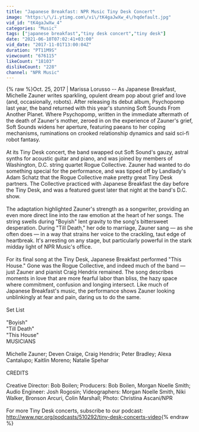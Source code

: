 ```yaml
---
title: "Japanese Breakfast: NPR Music Tiny Desk Concert"
image: "https:\/\/i.ytimg.com\/vi\/tK4gaJwXw_4\/hqdefault.jpg"
vid_id: "tK4gaJwXw_4"
categories: "Music"
tags: ["japanese breakfast","tiny desk concert","tiny desk"]
date: "2021-06-10T07:02:41+03:00"
vid_date: "2017-11-01T13:00:04Z"
duration: "PT11M9S"
viewcount: "676115"
likeCount: "18103"
dislikeCount: "228"
channel: "NPR Music"
---
```

{% raw %}Oct. 25, 2017 | Marissa Lorusso -- As Japanese Breakfast, Michelle Zauner writes sparkling, opulent dream pop about grief and love (and, occasionally, robots). After releasing its debut album, Psychopomp last year, the band returned with this year's stunning Soft Sounds From Another Planet. Where Psychopomp, written in the immediate aftermath of the death of Zauner's mother, zeroed in on the experience of Zauner's grief, Soft Sounds widens her aperture, featuring paeans to her coping mechanisms, ruminations on crooked relationship dynamics and said sci-fi robot fantasy.<br /><br />At its Tiny Desk concert, the band swapped out Soft Sound's gauzy, astral synths for acoustic guitar and piano, and was joined by members of Washington, D.C. string quartet Rogue Collective. Zauner had wanted to do something special for the performance, and was tipped off by Landlady's Adam Schatz that the Rogue Collective make pretty great Tiny Desk partners. The Collective practiced with Japanese Breakfast the day before the Tiny Desk, and was a featured guest later that night at the band's D.C. show.<br /><br />The adaptation highlighted Zauner's strength as a songwriter, providing an even more direct line into the raw emotion at the heart of her songs. The string swells during &quot;Boyish&quot; lent gravity to the song's bittersweet desperation. During &quot;Till Death,&quot; her ode to marriage, Zauner sang — as she often does — in a way that strains her voice to the crackling, taut edge of heartbreak. It's arresting on any stage, but particularly powerful in the stark midday light of NPR Music's office.<br /><br />For its final song at the Tiny Desk, Japanese Breakfast performed &quot;This House.&quot; Gone was the Rogue Collective, and indeed much of the band — just Zauner and pianist Craig Hendrix remained. The song describes moments in love that are more fearful labor than bliss, the hazy space where commitment, confusion and longing intersect. Like much of Japanese Breakfast's music, the performance shows Zauner looking unblinkingly at fear and pain, daring us to do the same.<br /><br />Set List<br /><br />&quot;Boyish&quot;<br />&quot;Till Death&quot;<br />&quot;This House&quot;<br />MUSICIANS<br /><br />Michelle Zauner; Deven Craige, Craig Hendrix; Peter Bradley; Alexa Cantalupo; Kaitlin Moreno; Natalie Spehar<br /><br />CREDITS<br /><br />Creative Director: Bob Boilen; Producers: Bob Boilen, Morgan Noelle Smith; Audio Engineer: Josh Rogosin; Videographers: Morgan Noelle Smith, Niki Walker, Bronson Arcuri, Colin Marshall; Photo: Christina Ascani/NPR<br /><br />For more Tiny Desk concerts, subscribe to our podcast: <a rel="nofollow" target="blank" href="http://www.npr.org/podcasts/510292/tiny-desk-concerts-video">http://www.npr.org/podcasts/510292/tiny-desk-concerts-video</a>{% endraw %}
